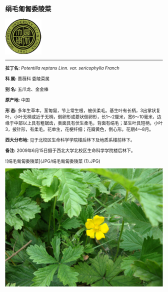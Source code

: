 ## 绢毛匍匐委陵菜

![西北大学校园网络植物志](JPG/nwu.gif)

---

**拉丁名:**  _Potentilla reptans Linn. var. sericophylla Franch_

**科 属:** 蔷薇科 委陵菜属

**别 名:** 五爪龙、金金棒

**原产地:** 中国

**形  态:** 多年生草本，茎匍匐，节上常生根，被伏柔毛。基生叶有长柄，3出掌状复叶，小叶无柄或近于无柄，倒卵形或菱状倒卵形，长1～2厘米，宽6～10毫米，边缘于中部以上具有粗锯齿，表面具有伏生柔毛，背面有绢毛；茎生叶具短柄，小叶3，披针形，有柔毛。花单生，花梗纤细；花瓣黄色，倒心形。花期4～8月。

**西大分布地:** 见于北校区生命科学学院楼后林下及地质系楼前林下。

**备注:** 2009年6月15日摄于西北大学北校区生命科学学院楼后林下。

![绢毛匍匐委陵菜](JPG/绢毛匍匐委陵菜 (1).JPG) 

![绢毛匍匐委陵菜](JPG/绢毛匍匐委陵菜.JPG) 

